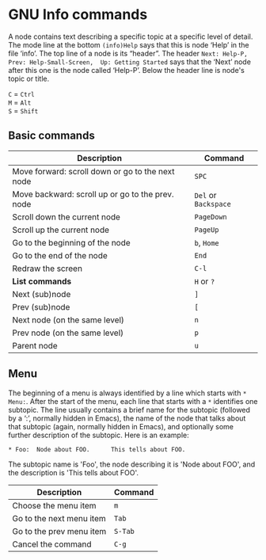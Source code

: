 # GNU Info commands

A node contains text describing a specific topic at a specific level of detail.
The mode line at the bottom `(info)Help` says that this is node ‘Help’ in the file ‘info’.
The top line of a node is its “header”. The header `Next: Help-P,  Prev: Help-Small-Screen,  Up: Getting Started` 
says that the ‘Next’ node after this one is the node called ‘Help-P’. Below the header line is node's topic or title.

`C` = `Ctrl`  
`M` = `Alt`  
`S` = `Shift`  

## Basic commands

Description | Command
--- | ---
Move forward: scroll down or go to the next node | `SPC`
Move backward: scroll up or go to the prev. node | `Del` or `Backspace`
Scroll down the current node | `PageDown`
Scroll up the current node | `PageUp`
Go to the beginning of the node | `b`, `Home`
Go to the end of the node | `End`
Redraw the screen | `C-l`
**List commands** | `H` or `?`
Next (sub)node | `]`
Prev (sub)node | `[`
Next node (on the same level) | `n`
Prev node (on the same level) | `p`
Parent node | `u`

## Menu
The beginning of a menu is always identified by a line which starts with `* Menu:`.
After the start of the menu, each line that starts with a `*` identifies one subtopic.
The line usually contains a brief name for the subtopic (followed by a ‘:’, normally hidden in Emacs),
the name of the node that talks about that subtopic (again, normally hidden in Emacs),
and optionally some further description of the subtopic.
Here is an example:

    * Foo:  Node about FOO.      This tells about FOO.

The subtopic name is 'Foo', the node describing it is 'Node about FOO', and the description is 'This tells about FOO'.

Description | Command
--- | ---
Choose the menu item | `m`
Go to the next menu item | `Tab`
Go to the prev menu item | `S-Tab`
Cancel the command | `C-g`

